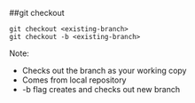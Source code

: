 ##git checkout

```
git checkout <existing-branch>
git checkout -b <existing-branch>
```

Note:
+ Checks out the branch as your working copy
+ Comes from local repository
+ -b flag creates and checks out new branch
    